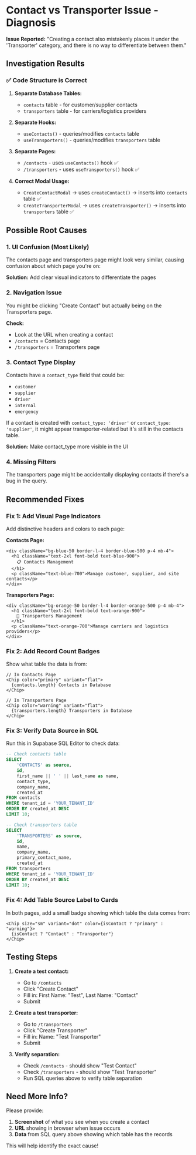 # Contact vs Transporter Issue - Diagnosis

**Issue Reported:** "Creating a contact also mistakenly places it under the 'Transporter' category, and there is no way to differentiate between them."

## Investigation Results

### ✅ Code Structure is Correct

1. **Separate Database Tables:**
   - `contacts` table - for customer/supplier contacts
   - `transporters` table - for carriers/logistics providers

2. **Separate Hooks:**
   - `useContacts()` - queries/modifies `contacts` table
   - `useTransporters()` - queries/modifies `transporters` table

3. **Separate Pages:**
   - `/contacts` - uses `useContacts()` hook ✅
   - `/transporters` - uses `useTransporters()` hook ✅

4. **Correct Modal Usage:**
   - `CreateContactModal` → uses `createContact()` → inserts into `contacts` table ✅
   - `CreateTransporterModal` → uses `createTransporter()` → inserts into `transporters` table ✅

## Possible Root Causes

### 1. **UI Confusion (Most Likely)**
The contacts page and transporters page might look very similar, causing confusion about which page you're on:

**Solution:** Add clear visual indicators to differentiate the pages

### 2. **Navigation Issue**
You might be clicking "Create Contact" but actually being on the Transporters page.

**Check:** 
- Look at the URL when creating a contact
- `/contacts` = Contacts page
- `/transporters` = Transporters page

### 3. **Contact Type Display**
Contacts have a `contact_type` field that could be:
- `customer`
- `supplier`
- `driver`
- `internal`
- `emergency`

If a contact is created with `contact_type: 'driver'` or `contact_type: 'supplier'`, it might appear transporter-related but it's still in the contacts table.

**Solution:** Make contact_type more visible in the UI

### 4. **Missing Filters**
The transporters page might be accidentally displaying contacts if there's a bug in the query.

## Recommended Fixes

### Fix 1: Add Visual Page Indicators

Add distinctive headers and colors to each page:

**Contacts Page:**
```tsx
<div className="bg-blue-50 border-l-4 border-blue-500 p-4 mb-4">
  <h1 className="text-2xl font-bold text-blue-900">
    📋 Contacts Management
  </h1>
  <p className="text-blue-700">Manage customer, supplier, and site contacts</p>
</div>
```

**Transporters Page:**
```tsx
<div className="bg-orange-50 border-l-4 border-orange-500 p-4 mb-4">
  <h1 className="text-2xl font-bold text-orange-900">
    🚚 Transporters Management
  </h1>
  <p className="text-orange-700">Manage carriers and logistics providers</p>
</div>
```

### Fix 2: Add Record Count Badges

Show what table the data is from:

```tsx
// In Contacts Page
<Chip color="primary" variant="flat">
  {contacts.length} Contacts in Database
</Chip>

// In Transporters Page
<Chip color="warning" variant="flat">
  {transporters.length} Transporters in Database
</Chip>
```

### Fix 3: Verify Data Source in SQL

Run this in Supabase SQL Editor to check data:

```sql
-- Check contacts table
SELECT 
    'CONTACTS' as source,
    id,
    first_name || ' ' || last_name as name,
    contact_type,
    company_name,
    created_at
FROM contacts
WHERE tenant_id = 'YOUR_TENANT_ID'
ORDER BY created_at DESC
LIMIT 10;

-- Check transporters table
SELECT 
    'TRANSPORTERS' as source,
    id,
    name,
    company_name,
    primary_contact_name,
    created_at
FROM transporters
WHERE tenant_id = 'YOUR_TENANT_ID'
ORDER BY created_at DESC
LIMIT 10;
```

### Fix 4: Add Table Source Label to Cards

In both pages, add a small badge showing which table the data comes from:

```tsx
<Chip size="sm" variant="dot" color={isContact ? "primary" : "warning"}>
  {isContact ? "Contact" : "Transporter"}
</Chip>
```

## Testing Steps

1. **Create a test contact:**
   - Go to `/contacts`
   - Click "Create Contact"
   - Fill in: First Name: "Test", Last Name: "Contact"
   - Submit

2. **Create a test transporter:**
   - Go to `/transporters`
   - Click "Create Transporter"
   - Fill in: Name: "Test Transporter"
   - Submit

3. **Verify separation:**
   - Check `/contacts` - should show "Test Contact"
   - Check `/transporters` - should show "Test Transporter"
   - Run SQL queries above to verify table separation

## Need More Info?

Please provide:
1. **Screenshot** of what you see when you create a contact
2. **URL** showing in browser when issue occurs
3. **Data** from SQL query above showing which table has the records

This will help identify the exact cause!
